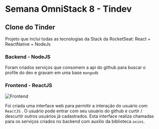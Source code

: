 # Semana OmniStack 8 - Tindev

## Clone do Tinder

Projeto que inclui todas as tecnologias da Stack da RocketSeat: React + ReactNative + NodeJs

### Backend - NodeJS

Foram criados serviços que consomem a api do github para buscar o profile do dev e gravam em uma base `mongodb`

### Frontend - ReactJS

![Frontend](https://media.giphy.com/media/JrYaJR60CCW7KDZ1MJ/giphy.gif)

Foi criada uma interface web para permitir a interação do usuário com `ReactJS` .
O usuário pode entrar com seu usuário do github e curtir / descurtir outros usuários já cadastrados.
Esta interface realiza chamadas para os serviços criados no backend com auxilio da biblioteca `axios`.
